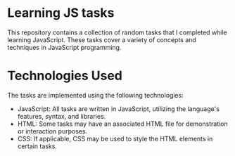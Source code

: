 # Learning JS tasks

This repository contains a collection of random tasks that I completed while learning JavaScript.
These tasks cover a variety of concepts and techniques in JavaScript programming.

# Technologies Used

The tasks are implemented using the following technologies:

-   JavaScript: All tasks are written in JavaScript, utilizing the language's features, syntax, and libraries.
-   HTML: Some tasks may have an associated HTML file for demonstration or interaction purposes.
-   CSS: If applicable, CSS may be used to style the HTML elements in certain tasks.
